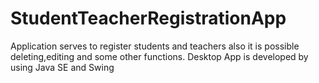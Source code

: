 # StudentTeacherRegistrationApp
Application serves to register students and teachers also it is possible deleting,editing and some other functions.
Desktop App is developed by using Java SE and Swing
